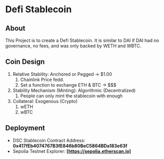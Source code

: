 # Defi Stablecoin

## About

This Project is to create a Defi Stablecoin. It is similar to DAI if DAI had no governance, no fees, and was only backed by WETH and WBTC.

## Coin Design 

1. Relative Stability: Anchored or Pegged -> $1.00
    1. Chainlink Price fedd.
    2. Set a function to exchange ETH & BTC -> $$$
2. Stability Mechanism (Minting): Algorithmic (Decentralized)
    1. People can only mint the stablecoin with enough
3. Collateral: Exogenous (Crypto)
    1. wETH
    2. wBTC        

## Deployment

- DSC Stablecoin Contract Address: **0x417fEb4074767B3fE846b80BeC5864BDa183e63f**
- Sepolia Testnet Explorer: **[https://sepolia.etherscan.io]**
